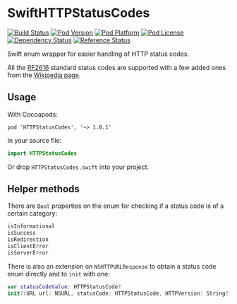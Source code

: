 # SwiftHTTPStatusCodes
[![Build Status](https://travis-ci.org/rhodgkins/SwiftHTTPStatusCodes.svg?branch=master)](https://travis-ci.org/rhodgkins/SwiftHTTPStatusCodes)
[![Pod Version](http://img.shields.io/cocoapods/v/HTTPStatusCodes.svg)](http://cocoadocs.org/docsets/HTTPStatusCodes/)
[![Pod Platform](http://img.shields.io/cocoapods/p/HTTPStatusCodes.svg)](http://cocoadocs.org/docsets/HTTPStatusCodes/)
[![Pod License](http://img.shields.io/cocoapods/l/HTTPStatusCodes.svg)](http://opensource.org/licenses/MIT)
[![Dependency Status](https://www.versioneye.com/objective-c/HTTPStatusCodes/1.0.1/badge.svg)](https://www.versioneye.com/objective-c/HTTPStatusCodes/1.0.1)
[![Reference Status](https://www.versioneye.com/objective-c/HTTPStatusCodes/reference_badge.svg)](https://www.versioneye.com/objective-c/HTTPStatusCodes/references)

Swift enum wrapper for easier handling of HTTP status codes.

All the [RF2616](http://www.ietf.org/rfc/rfc2616.txt) standard status codes are supported with a few added ones from the [Wikipedia page](http://en.wikipedia.org/wiki/List_of_HTTP_status_codes).

## Usage

With Cocoapods:
```
pod 'HTTPStatusCodes', '~> 1.0.1'
```

In your source file:
```swift
import HTTPStatusCodes
```

Or drop `HTTPStatusCodes.swift` into your project.

## Helper methods

There are `Bool` properties on the enum for checking if a status code is of a certain category:
```swift
isInformational
isSuccess
isRedirection
isClientError
isServerError
```

There is also an extension on `NSHTTPURLResponse` to obtain a status code enum directly and to `init` with one:
```swift
var statusCodeValue: HTTPStatusCode?
init?(URL url: NSURL, statusCode: HTTPStatusCode, HTTPVersion: String?, headerFields: [NSObject : AnyObject]?)
```
